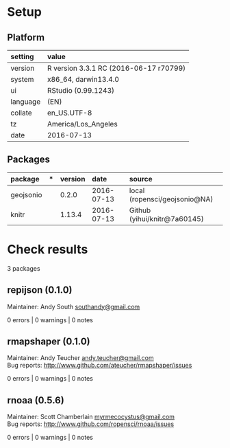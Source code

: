 # Setup

## Platform

|setting  |value                                  |
|:--------|:--------------------------------------|
|version  |R version 3.3.1 RC (2016-06-17 r70799) |
|system   |x86_64, darwin13.4.0                   |
|ui       |RStudio (0.99.1243)                    |
|language |(EN)                                   |
|collate  |en_US.UTF-8                            |
|tz       |America/Los_Angeles                    |
|date     |2016-07-13                             |

## Packages

|package   |*  |version |date       |source                        |
|:---------|:--|:-------|:----------|:-----------------------------|
|geojsonio |   |0.2.0   |2016-07-13 |local (ropensci/geojsonio@NA) |
|knitr     |   |1.13.4  |2016-07-13 |Github (yihui/knitr@7a60145)  |

# Check results
3 packages

## repijson (0.1.0)
Maintainer: Andy South <southandy@gmail.com>

0 errors | 0 warnings | 0 notes

## rmapshaper (0.1.0)
Maintainer: Andy Teucher <andy.teucher@gmail.com>  
Bug reports: http://www.github.com/ateucher/rmapshaper/issues

0 errors | 0 warnings | 0 notes

## rnoaa (0.5.6)
Maintainer: Scott Chamberlain <myrmecocystus@gmail.com>  
Bug reports: http://www.github.com/ropensci/rnoaa/issues

0 errors | 0 warnings | 0 notes

